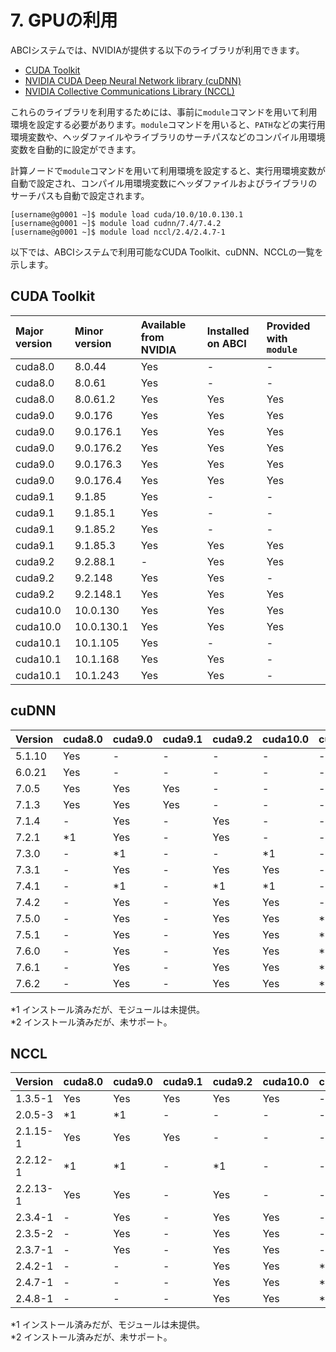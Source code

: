 # 7. GPUの利用

ABCIシステムでは、NVIDIAが提供する以下のライブラリが利用できます。

* [CUDA Toolkit](https://developer.nvidia.com/cuda-toolkit)
* [NVIDIA CUDA Deep Neural Network library (cuDNN)](https://developer.nvidia.com/cudnn)
* [NVIDIA Collective Communications Library (NCCL)](https://developer.nvidia.com/nccl)

これらのライブラリを利用するためには、事前に`module`コマンドを用いて利用環境を設定する必要があります。`module`コマンドを用いると、`PATH`などの実行用環境変数や、ヘッダファイルやライブラリのサーチパスなどのコンパイル用環境変数を自動的に設定ができます。

計算ノードで`module`コマンドを用いて利用環境を設定すると、実行用環境変数が自動で設定され、コンパイル用環境変数にヘッダファイルおよびライブラリのサーチパスも自動で設定されます。

```
[username@g0001 ~]$ module load cuda/10.0/10.0.130.1
[username@g0001 ~]$ module load cudnn/7.4/7.4.2
[username@g0001 ~]$ module load nccl/2.4/2.4.7-1
```

以下では、ABCIシステムで利用可能なCUDA Toolkit、cuDNN、NCCLの一覧を示します。

## CUDA Toolkit

| Major version | Minor version | Available from NVIDIA | Installed on ABCI | Provided with `module` |
|:--|:--|:--|:--|:--|
| cuda8.0 | 8.0.44 | Yes | - | - |
| cuda8.0 | 8.0.61 | Yes | - | - |
| cuda8.0 | 8.0.61.2 | Yes | Yes | Yes |
| cuda9.0 | 9.0.176 | Yes | Yes | Yes |
| cuda9.0 | 9.0.176.1 | Yes | Yes | Yes |
| cuda9.0 | 9.0.176.2 | Yes | Yes | Yes |
| cuda9.0 | 9.0.176.3 | Yes | Yes | Yes |
| cuda9.0 | 9.0.176.4 | Yes | Yes | Yes |
| cuda9.1 | 9.1.85 | Yes | - | - |
| cuda9.1 | 9.1.85.1 | Yes | - | - |
| cuda9.1 | 9.1.85.2 | Yes | - | - |
| cuda9.1 | 9.1.85.3 | Yes | Yes | Yes |
| cuda9.2 | 9.2.88.1 | - | Yes | Yes |
| cuda9.2 | 9.2.148 | Yes | Yes | - |
| cuda9.2 | 9.2.148.1 | Yes | Yes | Yes |
| cuda10.0 | 10.0.130 | Yes | Yes | Yes |
| cuda10.0 | 10.0.130.1 | Yes | Yes | Yes |
| cuda10.1 | 10.1.105 | Yes | - | - |
| cuda10.1 | 10.1.168 | Yes | Yes | - |
| cuda10.1 | 10.1.243 | Yes | Yes | - |

## cuDNN

| Version | cuda8.0 | cuda9.0 | cuda9.1 | cuda9.2 | cuda10.0 | cuda10.1 |
|:--|:--|:--|:--|:--|:--|:--|
| 5.1.10 | Yes | - | - | - | - | - |
| 6.0.21 | Yes | - | - | - | - | - |
| 7.0.5  | Yes | Yes | Yes | - | - | - |
| 7.1.3  | Yes | Yes | Yes | - | - | - |
| 7.1.4  | - | Yes | - | Yes | - | - |
| 7.2.1  | \*1 | Yes | - | Yes | - | - |
| 7.3.0  | - | \*1 | - | - | \*1 | - |
| 7.3.1  | - | Yes | - | Yes | Yes | - |
| 7.4.1  | - | \*1 | - | \*1 | \*1 | - |
| 7.4.2  | - | Yes | - | Yes | Yes | - |
| 7.5.0  | - | Yes | - | Yes | Yes | \*2 |
| 7.5.1  | - | Yes | - | Yes | Yes | \*2 |
| 7.6.0  | - | Yes | - | Yes | Yes | \*2 |
| 7.6.1  | - | Yes | - | Yes | Yes | \*2 |
| 7.6.2  | - | Yes | - | Yes | Yes | \*2 |

\*1 インストール済みだが、モジュールは未提供。  
\*2 インストール済みだが、未サポート。

## NCCL

| Version | cuda8.0 | cuda9.0 | cuda9.1 | cuda9.2 | cuda10.0 | cuda10.1 |
|:--|:--|:--|:--|:--|:--|:--|
| 1.3.5-1  | Yes | Yes | Yes | Yes | Yes | - |
| 2.0.5-3 | \*1 | \*1 | - | - | - | - |
| 2.1.15-1 | Yes | Yes | Yes | - | - | - |
| 2.2.12-1 | \*1 | \*1 | - | \*1 | - | - |
| 2.2.13-1 | Yes | Yes | - | Yes | - | - |
| 2.3.4-1  | -  | Yes | - | Yes | Yes | - |
| 2.3.5-2  | -  | Yes | - | Yes | Yes | - |
| 2.3.7-1  | -  | Yes | - | Yes | Yes | - |
| 2.4.2-1  | -  | - | - | Yes | Yes | *2 |
| 2.4.7-1  | -  | - | - | Yes | Yes | *2 |
| 2.4.8-1  | -  | - | - | Yes | Yes | *2 |

\*1 インストール済みだが、モジュールは未提供。  
\*2 インストール済みだが、未サポート。
